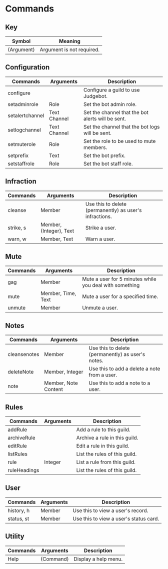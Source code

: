 # Commands

## Key 
| Symbol      | Meaning                        |
| ----------- | ------------------------------ |
| (Argument)  | Argument is not required.      |

## Configuration
| Commands        | Arguments    | Description                                       |
| --------------- | ------------ | ------------------------------------------------- |
| configure       |              | Configure a guild to use Judgebot.                |
| setadminrole    | Role         | Set the bot admin role.                           |
| setalertchannel | Text Channel | Set the channel that the bot alerts will be sent. |
| setlogchannel   | Text Channel | Set the channel that the bot logs will be sent.   |
| setmuterole     | Role         | Set the role to be used to mute members.          |
| setprefix       | Text         | Set the bot prefix.                               |
| setstaffrole    | Role         | Set the bot staff role.                           |

## Infraction
| Commands  | Arguments               | Description                                             |
| --------- | ----------------------- | ------------------------------------------------------- |
| cleanse   | Member                  | Use this to delete (permanently) as user's infractions. |
| strike, s | Member, (Integer), Text | Strike a user.                                          |
| warn, w   | Member, Text            | Warn a user.                                            |

## Mute
| Commands | Arguments          | Description                                             |
| -------- | ------------------ | ------------------------------------------------------- |
| gag      | Member             | Mute a user for 5 minutes while you deal with something |
| mute     | Member, Time, Text | Mute a user for a specified time.                       |
| unmute   | Member             | Unmute a user.                                          |

## Notes
| Commands     | Arguments            | Description                                       |
| ------------ | -------------------- | ------------------------------------------------- |
| cleansenotes | Member               | Use this to delete (permanently) as user's notes. |
| deleteNote   | Member, Integer      | Use this to add a delete a note from a user.      |
| note         | Member, Note Content | Use this to add a note to a user.                 |

## Rules
| Commands     | Arguments | Description                   |
| ------------ | --------- | ----------------------------- |
| addRule      |           | Add a rule to this guild.     |
| archiveRule  |           | Archive a rule in this guild. |
| editRule     |           | Edit a rule in this guild.    |
| listRules    |           | List the rules of this guild. |
| rule         | Integer   | List a rule from this guild.  |
| ruleHeadings |           | List the rules of this guild. |

## User
| Commands   | Arguments | Description                            |
| ---------- | --------- | -------------------------------------- |
| history, h | Member    | Use this to view a user's record.      |
| status, st | Member    | Use this to view a user's status card. |

## Utility
| Commands | Arguments | Description          |
| -------- | --------- | -------------------- |
| Help     | (Command) | Display a help menu. |


